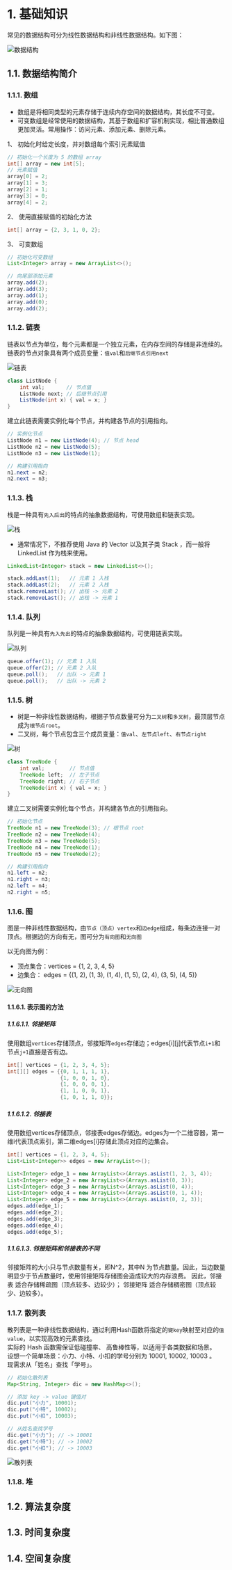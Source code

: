 # 1. 基础知识
常见的数据结构可分为线性数据结构和非线性数据结构。如下图：

![数据结构](image.png)

## 1.1. 数据结构简介
### 1.1.1. 数组
- 数组是将相同类型的元素存储于连续内存空间的数据结构，其长度不可变。
- 可变数组是经常使用的数据结构，其基于数组和扩容机制实现，相比普通数组更加灵活。常用操作：访问元素、添加元素、删除元素。

1、 初始化时给定长度，并对数组每个索引元素赋值
```java
// 初始化一个长度为 5 的数组 array
int[] array = new int[5];
// 元素赋值
array[0] = 2;
array[1] = 3;
array[2] = 1;
array[3] = 0;
array[4] = 2;
```

2、 使用直接赋值的初始化方法
```java
int[] array = {2, 3, 1, 0, 2};
```

3、 可变数组
```java
// 初始化可变数组
List<Integer> array = new ArrayList<>();

// 向尾部添加元素
array.add(2);
array.add(3);
array.add(1);
array.add(0);
array.add(2);
```

### 1.1.2. 链表
链表以节点为单位，每个元素都是一个独立元素，在内存空间的存储是非连续的。链表的节点对象具有两个成员变量：`值val`和`后继节点引用next`

![链表](image-1.png)

```java
class ListNode {
    int val;       // 节点值
    ListNode next; // 后继节点引用
    ListNode(int x) { val = x; }
}
```

建立此链表需要实例化每个节点，并构建各节点的引用指向。
```java
// 实例化节点
ListNode n1 = new ListNode(4); // 节点 head
ListNode n2 = new ListNode(5);
ListNode n3 = new ListNode(1);

// 构建引用指向
n1.next = n2;
n2.next = n3;
```

### 1.1.3. 栈
栈是一种具有`先入后出`的特点的抽象数据结构，可使用数组和链表实现。

![栈](image-2.png)

- 通常情况下，不推荐使用 Java 的 Vector 以及其子类 Stack ，而一般将 LinkedList 作为栈来使用。

```java
LinkedList<Integer> stack = new LinkedList<>();

stack.addLast(1);   // 元素 1 入栈
stack.addLast(2);   // 元素 2 入栈
stack.removeLast(); // 出栈 -> 元素 2
stack.removeLast(); // 出栈 -> 元素 1
```

### 1.1.4. 队列
队列是一种具有`先入先出`的特点的抽象数据结构，可使用链表实现。

![队列](image-3.png)

```java
queue.offer(1); // 元素 1 入队
queue.offer(2); // 元素 2 入队
queue.poll();   // 出队 -> 元素 1
queue.poll();   // 出队 -> 元素 2
```

### 1.1.5. 树
- 树是一种非线性数据结构，根据子节点数量可分为`二叉树`和`多叉树`，最顶层节点成为`根节点root`。
- 二叉树，每个节点包含三个成员变量：`值val`、`左节点left`、`右节点right`

![树](image-4.png)

```java
class TreeNode {
    int val;        // 节点值
    TreeNode left;  // 左子节点
    TreeNode right; // 右子节点
    TreeNode(int x) { val = x; }
}

```

建立二叉树需要实例化每个节点，并构建各节点的引用指向。
```java
// 初始化节点
TreeNode n1 = new TreeNode(3); // 根节点 root
TreeNode n2 = new TreeNode(4);
TreeNode n3 = new TreeNode(5);
TreeNode n4 = new TreeNode(1);
TreeNode n5 = new TreeNode(2);

// 构建引用指向
n1.left = n2;
n1.right = n3;
n2.left = n4;
n2.right = n5;
```

### 1.1.6. 图
图是一种非线性数据结构，由`节点（顶点）vertex`和`边edge`组成，每条边连接一对顶点。根据边的方向有无，图可分为`有向图`和`无向图`

以无向图为例：
- 顶点集合：vertices = {1, 2, 3, 4, 5}
- 边集合： edges = {(1, 2), (1, 3), (1, 4), (1, 5), (2, 4), (3, 5), (4, 5)}

![无向图](image-5.png)

#### 1.1.6.1. 表示图的方法
##### 1.1.6.1.1. 邻接矩阵
使用数组`vertices`存储顶点，邻接矩阵`edges`存储边；edges[i][j]代表节点`i+1`和节点`j+1`直接是否有边。

```java
int[] vertices = {1, 2, 3, 4, 5};
int[][] edges = {{0, 1, 1, 1, 1},
                 {1, 0, 0, 1, 0},
                 {1, 0, 0, 0, 1},
                 {1, 1, 0, 0, 1},
                 {1, 0, 1, 1, 0}};
```

##### 1.1.6.1.2. 邻接表
使用数组vertices存储顶点，邻接表edges存储边。edges为一个二维容器，第一维i代表顶点索引，第二维edges[i]存储此顶点对应的边集合。

```java
int[] vertices = {1, 2, 3, 4, 5};
List<List<Integer>> edges = new ArrayList<>();

List<Integer> edge_1 = new ArrayList<>(Arrays.asList(1, 2, 3, 4));
List<Integer> edge_2 = new ArrayList<>(Arrays.asList(0, 3));
List<Integer> edge_3 = new ArrayList<>(Arrays.asList(0, 4));
List<Integer> edge_4 = new ArrayList<>(Arrays.asList(0, 1, 4));
List<Integer> edge_5 = new ArrayList<>(Arrays.asList(0, 2, 3));
edges.add(edge_1);
edges.add(edge_2);
edges.add(edge_3);
edges.add(edge_4);
edges.add(edge_5);
```

##### 1.1.6.1.3. 邻接矩阵和邻接表的不同
邻接矩阵的大小只与节点数量有关，即N^2，其中N 为节点数量。因此，当边数量明显少于节点数量时，使用邻接矩阵存储图会造成较大的内存浪费。
因此，邻接表 适合存储稀疏图（顶点较多、边较少）； 邻接矩阵 适合存储稠密图（顶点较少、边较多）。

### 1.1.7. 散列表
散列表是一种非线性数据结构，通过利用Hash函数将指定的`键key`映射至对应的`值value`，以实现高效的元素查找。    
实际的 Hash 函数需保证低碰撞率、 高鲁棒性等，以适用于各类数据和场景。    
设想一个简单场景：小力、小特、小扣的学号分别为 10001, 10002, 10003 。    
现需求从「姓名」查找「学号」。    

```java
// 初始化散列表
Map<String, Integer> dic = new HashMap<>();

// 添加 key -> value 键值对
dic.put("小力", 10001);
dic.put("小特", 10002);
dic.put("小扣", 10003);

// 从姓名查找学号
dic.get("小力"); // -> 10001
dic.get("小特"); // -> 10002
dic.get("小扣"); // -> 10003
```

![散列表](image-6.png)


### 1.1.8. 堆

## 1.2. 算法复杂度
## 1.3. 时间复杂度
## 1.4. 空间复杂度